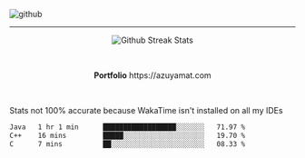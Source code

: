 ![github](https://media.discordapp.net/attachments/881363147364118528/1142610121697021952/background.png?width=1000&height=300)<br>
___
<p align="center">
  <img alt="Github Streak Stats" src="https://streak-stats.demolab.com?user=Azuyamat&theme=transparent&hide_border=true"/>
</p><br>
<p align="center">
      <strong>Portfolio</strong> https://azuyamat.com
</p><br>

Stats not 100% accurate because WakaTime isn't installed on all my IDEs
<!--START_SECTION:waka-->

```txt
Java   1 hr 1 min      ██████████████████░░░░░░░   71.97 %
C++    16 mins         █████░░░░░░░░░░░░░░░░░░░░   19.70 %
C      7 mins          ██░░░░░░░░░░░░░░░░░░░░░░░   08.33 %
```

<!--END_SECTION:waka-->
